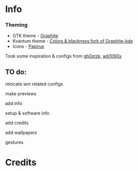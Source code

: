 # Info

### Theming
- GTK theme - [Graphite](https://github.com/vinceliuice/Graphite-gtk-theme)
- Kvantum theme - [Colors & blackness fork of Graphite-kde](https://github.com/KF-Art/Graphite-kvantum-colors)
- Icons - [Papirus](https://github.com/PapirusDevelopmentTeam/papirus-icon-theme)

Took some inspiration & configs from [gh0stzk](https://github.com/gh0stzk/dotfiles),  [adi1090x](https://github.com/adi1090x/)
## TO do:
relocate wm related configs

make previews 

add info 

setup & software info

add credits

add wallpapers

gestures
# Credits

